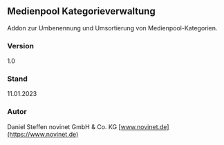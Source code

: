 ## Medienpool Kategorieverwaltung
Addon zur Umbenennung und Umsortierung von Medienpool-Kategorien.

### Version
1.0

### Stand
11.01.2023

### Autor
Daniel Steffen
novinet GmbH & Co. KG
[www.novinet.de](https://www.novinet.de)